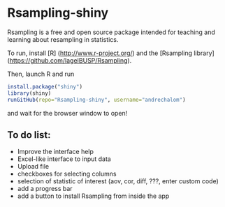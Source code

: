 # Rsampling-shiny

Rsampling is a free and open source package intended for teaching and learning about
resampling in statistics.

To run, install [R] (http://www.r-project.org/) and the [Rsampling library] (https://github.com/lageIBUSP/Rsampling).

Then, launch R and run
```R
install.package("shiny")
library(shiny)
runGitHub(repo="Rsampling-shiny", username="andrechalom")
``` 

and wait for the browser window to open!

## To do list:

* Improve the interface help
* Excel-like interface to input data
* Upload file
* checkboxes for selecting columns
* selection of statistic of interest (aov, cor, diff, ???, enter custom code)
* add a progress bar
* add a button to install Rsampling from inside the app
